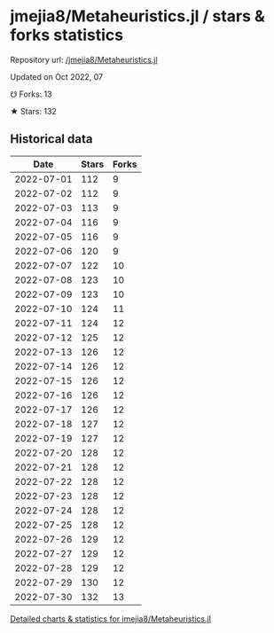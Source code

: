 # jmejia8/Metaheuristics.jl / stars & forks statistics

Repository url: [/jmejia8/Metaheuristics.jl](https://github.com/jmejia8/Metaheuristics.jl)

Updated on Oct 2022, 07

☋ Forks: 13

★ Stars: 132

## Historical data
| Date | Stars | Forks |
|------|-------|-------|
| 2022-07-01 | 112 | 9 | 
| 2022-07-02 | 112 | 9 | 
| 2022-07-03 | 113 | 9 | 
| 2022-07-04 | 116 | 9 | 
| 2022-07-05 | 116 | 9 | 
| 2022-07-06 | 120 | 9 | 
| 2022-07-07 | 122 | 10 | 
| 2022-07-08 | 123 | 10 | 
| 2022-07-09 | 123 | 10 | 
| 2022-07-10 | 124 | 11 | 
| 2022-07-11 | 124 | 12 | 
| 2022-07-12 | 125 | 12 | 
| 2022-07-13 | 126 | 12 | 
| 2022-07-14 | 126 | 12 | 
| 2022-07-15 | 126 | 12 | 
| 2022-07-16 | 126 | 12 | 
| 2022-07-17 | 126 | 12 | 
| 2022-07-18 | 127 | 12 | 
| 2022-07-19 | 127 | 12 | 
| 2022-07-20 | 128 | 12 | 
| 2022-07-21 | 128 | 12 | 
| 2022-07-22 | 128 | 12 | 
| 2022-07-23 | 128 | 12 | 
| 2022-07-24 | 128 | 12 | 
| 2022-07-25 | 128 | 12 | 
| 2022-07-26 | 129 | 12 | 
| 2022-07-27 | 129 | 12 | 
| 2022-07-28 | 129 | 12 | 
| 2022-07-29 | 130 | 12 | 
| 2022-07-30 | 132 | 13 | 


[Detailed charts & statistics for jmejia8/Metaheuristics.jl](https://reviewgithub.com/rep/jmejia8/Metaheuristics.jl)

